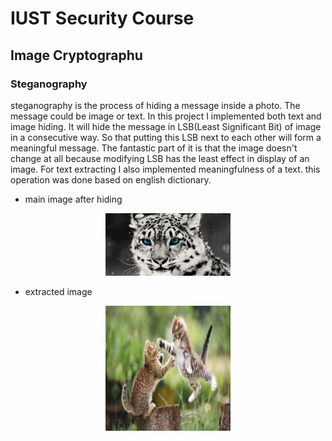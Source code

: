 # IUST Security Course

## Image Cryptographu

### Steganography
steganography is the process of hiding a message inside a photo. The message could be image or text. In this project I implemented both text and image hiding. It will hide the message in LSB(Least Significant Bit) of image in a consecutive way. So that putting this LSB next to each other will form a meaningful message. The fantastic part of it is that the image doesn't change at all because modifying LSB has the least effect in display of an image.
For text extracting I also implemented meaningfulness of a text. this operation was done based on english dictionary.

- main image after hiding

<p align="center">
<img src="./Image-Cryptography/merged.jpg" heigth="200" width="200">
</p>

- extracted image

<p align="center">
<img src="./Image-Cryptography/splitted.jpg" heigth="200" width="200">
</p>